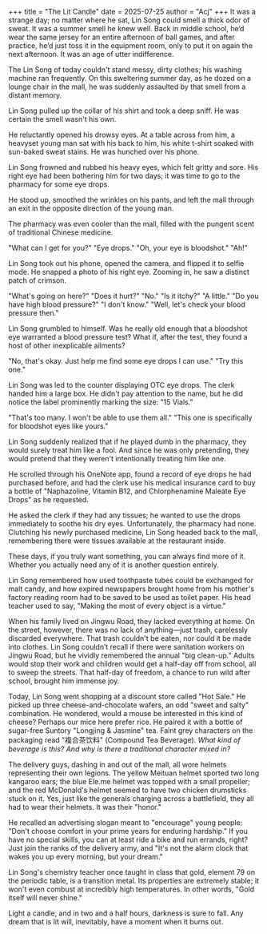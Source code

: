 +++
title = "The Lit Candle"
date = 2025-07-25
author = "Acj"
+++
It was a strange day; no matter where he sat, Lin Song could smell a thick odor of sweat. It was a summer smell he knew well. Back in middle school, he’d wear the same jersey for an entire afternoon of ball games, and after practice, he’d just toss it in the equipment room, only to put it on again the next afternoon. It was an age of utter indifference.

The Lin Song of today couldn't stand messy, dirty clothes; his washing machine ran frequently. On this sweltering summer day, as he dozed on a lounge chair in the mall, he was suddenly assaulted by that smell from a distant memory.

Lin Song pulled up the collar of his shirt and took a deep sniff. He was certain the smell wasn't his own.

He reluctantly opened his drowsy eyes. At a table across from him, a heavyset young man sat with his back to him, his white t-shirt soaked with sun-baked sweat stains. He was hunched over his phone.

Lin Song frowned and rubbed his heavy eyes, which felt gritty and sore. His right eye had been bothering him for two days; it was time to go to the pharmacy for some eye drops.

He stood up, smoothed the wrinkles on his pants, and left the mall through an exit in the opposite direction of the young man.

The pharmacy was even cooler than the mall, filled with the pungent scent of traditional Chinese medicine.

"What can I get for you?"
"Eye drops."
"Oh, your eye is bloodshot."
"Ah!"

Lin Song took out his phone, opened the camera, and flipped it to selfie mode. He snapped a photo of his right eye. Zooming in, he saw a distinct patch of crimson.

"What's going on here?"
"Does it hurt?"
"No."
"Is it itchy?"
"A little."
"Do you have high blood pressure?"
"I don't know."
"Well, let's check your blood pressure then."

Lin Song grumbled to himself. Was he really old enough that a bloodshot eye warranted a blood pressure test? What if, after the test, they found a host of other inexplicable ailments?

"No, that's okay. Just help me find some eye drops I can use."
"Try this one."

Lin Song was led to the counter displaying OTC eye drops. The clerk handed him a large box. He didn't pay attention to the name, but he did notice the label prominently marking the size: "15 Vials."

"That's too many. I won't be able to use them all."
"This one is specifically for bloodshot eyes like yours."

Lin Song suddenly realized that if he played dumb in the pharmacy, they would surely treat him like a fool. And since he was only pretending, they would pretend that they weren't intentionally treating him like one.

He scrolled through his OneNote app, found a record of eye drops he had purchased before, and had the clerk use his medical insurance card to buy a bottle of "Naphazoline, Vitamin B12, and Chlorphenamine Maleate Eye Drops" as he requested.

He asked the clerk if they had any tissues; he wanted to use the drops immediately to soothe his dry eyes. Unfortunately, the pharmacy had none. Clutching his newly purchased medicine, Lin Song headed back to the mall, remembering there were tissues available at the restaurant inside.

These days, if you truly want something, you can always find more of it. Whether you actually need any of it is another question entirely.

Lin Song remembered how used toothpaste tubes could be exchanged for malt candy, and how expired newspapers brought home from his mother's factory reading room had to be saved to be used as toilet paper. His head teacher used to say, "Making the most of every object is a virtue."

When his family lived on Jingwu Road, they lacked everything at home. On the street, however, there was no lack of anything—just trash, carelessly discarded everywhere. That trash couldn't be eaten, nor could it be made into clothes. Lin Song couldn’t recall if there were sanitation workers on Jingwu Road, but he vividly remembered the annual "big clean-up." Adults would stop their work and children would get a half-day off from school, all to sweep the streets. That half-day of freedom, a chance to run wild after school, brought him immense joy.

Today, Lin Song went shopping at a discount store called "Hot Sale." He picked up three cheese-and-chocolate wafers, an odd "sweet and salty" combination. He wondered, would a mouse be interested in this kind of cheese? Perhaps our mice here prefer rice. He paired it with a bottle of sugar-free Suntory "Longjing & Jasmine" tea. Faint grey characters on the packaging read "複合茶饮料" (Compound Tea Beverage). *What kind of beverage is this? And why is there a traditional character mixed in?*

The delivery guys, dashing in and out of the mall, all wore helmets representing their own legions. The yellow Meituan helmet sported two long kangaroo ears; the blue Ele.me helmet was topped with a small propeller; and the red McDonald's helmet seemed to have two chicken drumsticks stuck on it. Yes, just like the generals charging across a battlefield, they all had to wear their helmets. It was their "honor."

He recalled an advertising slogan meant to "encourage" young people: "Don't choose comfort in your prime years for enduring hardship." If you have no special skills, you can at least ride a bike and run errands, right? Just join the ranks of the delivery army, and "It's not the alarm clock that wakes you up every morning, but your dream."

Lin Song's chemistry teacher once taught in class that gold, element 79 on the periodic table, is a transition metal. Its properties are extremely stable; it won't even combust at incredibly high temperatures. In other words, "Gold itself will never shine."

Light a candle, and in two and a half hours, darkness is sure to fall. Any dream that is lit will, inevitably, have a moment when it burns out.
